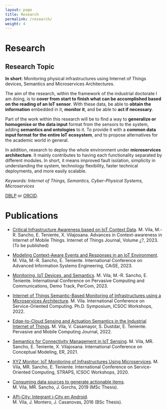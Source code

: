 ```yaml
---
layout: page
title: Research
permalink: /research/
weight: 4
---
```


# **Research**

<h2 class="mb-3">Research Topic</h2>

<b>In short</b>: Monitoring physical infrastructures using Internet of Things devices, Semantics and
Microservices Architectures.

The aim of the research, within the framework of the industrial doctorate I am doing, is to <b>cover
from start to finish what can be accomplished based on the reading of an IoT sensor</b>. With these
data, be able to <b>obtain the information</b> embedded in it, <b>monitor it</b>, and be able to
<b>act if necessary</b>.

Part of the work within this research will be to find a way to <b>generalize or homogenise or the
data input</b> format from the sensors to the system, adding <b>semantics and ontologies</b> to it.
To provide it with a <b>common data input format for the entire IoT ecosystem</b>, and to propose
alternatives for the academic world in general.

In addition, research to deploy the whole environment under <b>microservices architecture</b>. It
mainly contributes to having each functionality separated by different modules. In short, it means
improved fault isolation, simplicity in understanding the system, technology flexibility, faster
technical deployments, and more easily scalable.

<i>Keywords: Internet of Things, Semantics, Cyber-Physical Systems, Microservices</i>

[DBLP](https://dblp.org/pid/320/5048-1.html) or [ORCID](https://orcid.org/0000-0002-5621-6543).

# **Publications**

- [Critical Infrastructure Awareness based on IoT Context Data](). M. Vila, M.-R. Sancho, E. Teniente, X. Vilajosana. Advances in
  Context-awareness in Internet of Mobile Things. Internet of Things Journal, Volume ¿?, 2023. (To be published)

- [Modeling Context-Aware Events and Responses in an IoT Environment](https://doi.org/10.1007/978-3-031-34560-9_5). M. Vila, M.-R. Sancho, E. Teniente. International Conference on Advanced Information Systems Engineering, CAiSE, 2023.

- [Monitoring, IoT Devices, and Semantics](https://doi.org/10.1109/PerComWorkshops56833.2023.10150279). M. Vila, M.-R. Sancho, E. Teniente. International Conference on Pervasive Computing and Communications, Demo Track, PerCom, 2023.

- [Internet of Things Semantic-Based Monitoring of Infrastructures using a Microservices Architecture](https://doi.org/10.1007/978-3-031-26507-5_27). M. Vila. International Conference on Service-Oriented Computing. Ph.D. Symposium, ICSOC Workshops, 2022.

- [Edge-to-Cloud Sensing and Actuation Semantics in the Industrial Internet of Things](https://doi.org/10.1016/j.pmcj.2022.101699). M. Vila, V. Casamayor, S. Dustdar, E. Teniente. Pervasive and Mobile Computing Journal, 2022.

- [Semantics for Connectivity Management in IoT Sensing](https://doi.org/10.1007/978-3-030-89022-3_24). M. Vila, MR. Sancho, E. Teniente, X. Vilajosana. International Conference on Conceptual Modeling, ER, 2021.

- [XYZ Monitor: IoT Monitoring of Infrastructures Using Microservices](https://doi.org/10.1007/978-3-030-76352-7_43). M. Vila, MR. Sancho, E. Teniente. International Conference on Service-Oriented Computing, STRAPS, ICSOC Workshops, 2020.

- [Consuming data sources to generate actionable items](https://hdl.handle.net/2117/132183).
  <br>M. Vila, MR. Sancho, J. Gorchs, 2019 (MSc Thesis).

- [APi-City: Integrant i-City en Android](https://hdl.handle.net/2117/82383).
  <br>M. Vila, J. Montero, J. Casanovas, 2016 (BSc Thesis).
